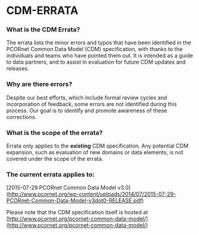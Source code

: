 # CDM-ERRATA

### What is the CDM Errata?
The errata lists the minor errors and typos that have been identified in the PCORnet Common Data Model (CDM) specification, with thanks to the individuals and teams who have pointed them out. It is intended as a guide to data partners, and to assist in evaluation for future CDM updates and releases. 

### Why are there errors?
Despite our best efforts, which include formal review cycles and incorporation of feedback, some errors are not identified during this process. Our goal is to identify and promote awareness of these corrections.

### What is the scope of the errata?
Errata only applies to the **existing** CDM specification. Any potential CDM expansion, such as evaluation of new domains or data elements, is not covered under the scope of the errata. 

### The current errata applies to: 
[2015-07-29 PCORnet Common Data Model v3.0] (http://www.pcornet.org/wp-content/uploads/2014/07/2015-07-29-PCORnet-Common-Data-Model-v3dot0-RELEASE.pdf)

Please note that the CDM specification itself is hosted at [http://www.pcornet.org/pcornet-common-data-model/] (http://www.pcornet.org/pcornet-common-data-model/)

